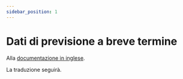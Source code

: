 ```yaml
---
sidebar_position: 1
---
```


# Dati di previsione a breve termine

Alla [documentazione in inglese](https://opendatadocs.meteoswiss.ch/e-forecast-data/e1-short-term-forecast-data).

La traduzione seguirà.
